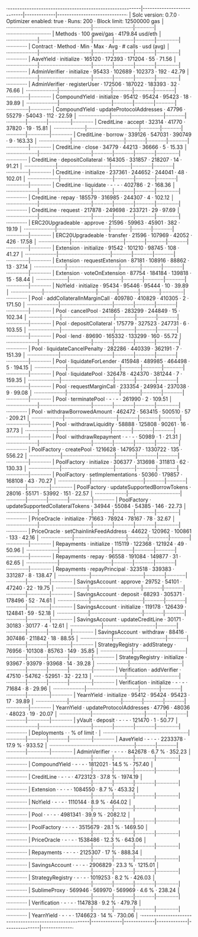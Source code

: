 ·--------------------------------------------------------|---------------------------|-------------|-----------------------------·
|                  Solc version: 0.7.0                   ·  Optimizer enabled: true  ·  Runs: 200  ·  Block limit: 12500000 gas  │
·························································|···························|·············|······························
|  Methods                                               ·              100 gwei/gas               ·       4179.84 usd/eth       │
·····················|···································|·············|·············|·············|···············|··············
|  Contract          ·  Method                           ·  Min        ·  Max        ·  Avg        ·  # calls      ·  usd (avg)  │
·····················|···································|·············|·············|·············|···············|··············
|  AaveYield         ·  initialize                       ·     165120  ·     172393  ·     171204  ·           55  ·      71.56  │
·····················|···································|·············|·············|·············|···············|··············
|  AdminVerifier     ·  initialize                       ·      95433  ·     102689  ·     102373  ·          192  ·      42.79  │
·····················|···································|·············|·············|·············|···············|··············
|  AdminVerifier     ·  registerUser                     ·     172506  ·     187022  ·     183393  ·           32  ·      76.66  │
·····················|···································|·············|·············|·············|···············|··············
|  CompoundYield     ·  initialize                       ·      95412  ·      95424  ·      95423  ·           18  ·      39.89  │
·····················|···································|·············|·············|·············|···············|··············
|  CompoundYield     ·  updateProtocolAddresses          ·      47796  ·      55279  ·      54043  ·          112  ·      22.59  │
·····················|···································|·············|·············|·············|···············|··············
|  CreditLine        ·  accept                           ·      32314  ·      41770  ·      37820  ·           19  ·      15.81  │
·····················|···································|·············|·············|·············|···············|··············
|  CreditLine        ·  borrow                           ·     339126  ·     547031  ·     390749  ·            9  ·     163.33  │
·····················|···································|·············|·············|·············|···············|··············
|  CreditLine        ·  close                            ·      34779  ·      44213  ·      36666  ·            5  ·      15.33  │
·····················|···································|·············|·············|·············|···············|··············
|  CreditLine        ·  depositCollateral                ·     164305  ·     331857  ·     218207  ·           14  ·      91.21  │
·····················|···································|·············|·············|·············|···············|··············
|  CreditLine        ·  initialize                       ·     237361  ·     244652  ·     244041  ·           48  ·     102.01  │
·····················|···································|·············|·············|·············|···············|··············
|  CreditLine        ·  liquidate                        ·          -  ·          -  ·     402786  ·            2  ·     168.36  │
·····················|···································|·············|·············|·············|···············|··············
|  CreditLine        ·  repay                            ·     185579  ·     316985  ·     244307  ·            4  ·     102.12  │
·····················|···································|·············|·············|·············|···············|··············
|  CreditLine        ·  request                          ·     217878  ·     249698  ·     233721  ·           29  ·      97.69  │
·····················|···································|·············|·············|·············|···············|··············
|  ERC20Upgradeable  ·  approve                          ·      21596  ·      59963  ·      45901  ·          382  ·      19.19  │
·····················|···································|·············|·············|·············|···············|··············
|  ERC20Upgradeable  ·  transfer                         ·      21596  ·     107969  ·      42052  ·          426  ·      17.58  │
·····················|···································|·············|·············|·············|···············|··············
|  Extension         ·  initialize                       ·      91542  ·     101210  ·      98745  ·          108  ·      41.27  │
·····················|···································|·············|·············|·············|···············|··············
|  Extension         ·  requestExtension                 ·      87181  ·     108916  ·      88862  ·           13  ·      37.14  │
·····················|···································|·············|·············|·············|···············|··············
|  Extension         ·  voteOnExtension                  ·      87754  ·     184184  ·     139818  ·           15  ·      58.44  │
·····················|···································|·············|·············|·············|···············|··············
|  NoYield           ·  initialize                       ·      95434  ·      95446  ·      95444  ·           10  ·      39.89  │
·····················|···································|·············|·············|·············|···············|··············
|  Pool              ·  addCollateralInMarginCall        ·     409780  ·     410829  ·     410305  ·            2  ·     171.50  │
·····················|···································|·············|·············|·············|···············|··············
|  Pool              ·  cancelPool                       ·     241865  ·     283299  ·     244849  ·           15  ·     102.34  │
·····················|···································|·············|·············|·············|···············|··············
|  Pool              ·  depositCollateral                ·     175779  ·     327523  ·     247731  ·            6  ·     103.55  │
·····················|···································|·············|·············|·············|···············|··············
|  Pool              ·  lend                             ·      89690  ·     165332  ·     133299  ·          160  ·      55.72  │
·····················|···································|·············|·············|·············|···············|··············
|  Pool              ·  liquidateCancelPenalty           ·     282286  ·     440339  ·     362191  ·            7  ·     151.39  │
·····················|···································|·············|·············|·············|···············|··············
|  Pool              ·  liquidateForLender               ·     415948  ·     489985  ·     464498  ·            5  ·     194.15  │
·····················|···································|·············|·············|·············|···············|··············
|  Pool              ·  liquidatePool                    ·     326478  ·     424370  ·     381244  ·            7  ·     159.35  │
·····················|···································|·············|·············|·············|···············|··············
|  Pool              ·  requestMarginCall                ·     233354  ·     249934  ·     237038  ·            9  ·      99.08  │
·····················|···································|·············|·············|·············|···············|··············
|  Pool              ·  terminatePool                    ·          -  ·          -  ·     261990  ·            2  ·     109.51  │
·····················|···································|·············|·············|·············|···············|··············
|  Pool              ·  withdrawBorrowedAmount           ·     462472  ·     563415  ·     500510  ·           57  ·     209.21  │
·····················|···································|·············|·············|·············|···············|··············
|  Pool              ·  withdrawLiquidity                ·      58888  ·     125808  ·      90261  ·           16  ·      37.73  │
·····················|···································|·············|·············|·············|···············|··············
|  Pool              ·  withdrawRepayment                ·          -  ·          -  ·      50989  ·            1  ·      21.31  │
·····················|···································|·············|·············|·············|···············|··············
|  PoolFactory       ·  createPool                       ·    1216628  ·    1479537  ·    1330722  ·          135  ·     556.22  │
·····················|···································|·············|·············|·············|···············|··············
|  PoolFactory       ·  initialize                       ·     306377  ·     313698  ·     311813  ·           62  ·     130.33  │
·····················|···································|·············|·············|·············|···············|··············
|  PoolFactory       ·  setImplementations               ·      50360  ·     179857  ·     168108  ·           43  ·      70.27  │
·····················|···································|·············|·············|·············|···············|··············
|  PoolFactory       ·  updateSupportedBorrowTokens      ·      28016  ·      55171  ·      53992  ·          151  ·      22.57  │
·····················|···································|·············|·············|·············|···············|··············
|  PoolFactory       ·  updateSupportedCollateralTokens  ·      34944  ·      55084  ·      54385  ·          146  ·      22.73  │
·····················|···································|·············|·············|·············|···············|··············
|  PriceOracle       ·  initialize                       ·      71663  ·      78924  ·      78167  ·           78  ·      32.67  │
·····················|···································|·············|·············|·············|···············|··············
|  PriceOracle       ·  setChainlinkFeedAddress          ·      44622  ·     120962  ·     100861  ·          133  ·      42.16  │
·····················|···································|·············|·············|·············|···············|··············
|  Repayments        ·  initialize                       ·     115119  ·     122368  ·     121924  ·           49  ·      50.96  │
·····················|···································|·············|·············|·············|···············|··············
|  Repayments        ·  repay                            ·      96558  ·     191084  ·     149877  ·           31  ·      62.65  │
·····················|···································|·············|·············|·············|···············|··············
|  Repayments        ·  repayPrincipal                   ·     323518  ·     339383  ·     331287  ·            8  ·     138.47  │
·····················|···································|·············|·············|·············|···············|··············
|  SavingsAccount    ·  approve                          ·      29752  ·      54101  ·      47240  ·           22  ·      19.75  │
·····················|···································|·············|·············|·············|···············|··············
|  SavingsAccount    ·  deposit                          ·      68293  ·     305371  ·     178496  ·           52  ·      74.61  │
·····················|···································|·············|·············|·············|···············|··············
|  SavingsAccount    ·  initialize                       ·     119178  ·     126439  ·     124841  ·           59  ·      52.18  │
·····················|···································|·············|·············|·············|···············|··············
|  SavingsAccount    ·  updateCreditLine                 ·      30171  ·      30183  ·      30177  ·            4  ·      12.61  │
·····················|···································|·············|·············|·············|···············|··············
|  SavingsAccount    ·  withdraw                         ·      88416  ·     307486  ·     211842  ·           18  ·      88.55  │
·····················|···································|·············|·············|·············|···············|··············
|  StrategyRegistry  ·  addStrategy                      ·      76956  ·     101308  ·      85763  ·          149  ·      35.85  │
·····················|···································|·············|·············|·············|···············|··············
|  StrategyRegistry  ·  initialize                       ·      93967  ·      93979  ·      93968  ·           14  ·      39.28  │
·····················|···································|·············|·············|·············|···············|··············
|  Verification      ·  addVerifier                      ·      47510  ·      54762  ·      52951  ·           32  ·      22.13  │
·····················|···································|·············|·············|·············|···············|··············
|  Verification      ·  initialize                       ·          -  ·          -  ·      71684  ·            8  ·      29.96  │
·····················|···································|·············|·············|·············|···············|··············
|  YearnYield        ·  initialize                       ·      95412  ·      95424  ·      95423  ·           17  ·      39.89  │
·····················|···································|·············|·············|·············|···············|··············
|  YearnYield        ·  updateProtocolAddresses          ·      47796  ·      48036  ·      48023  ·           19  ·      20.07  │
·····················|···································|·············|·············|·············|···············|··············
|  yVault            ·  deposit                          ·          -  ·          -  ·     121470  ·            1  ·      50.77  │
·····················|···································|·············|·············|·············|···············|··············
|  Deployments                                           ·                                         ·  % of limit   ·             │
·························································|·············|·············|·············|···············|··············
|  AaveYield                                             ·          -  ·          -  ·    2233378  ·       17.9 %  ·     933.52  │
·························································|·············|·············|·············|···············|··············
|  AdminVerifier                                         ·          -  ·          -  ·     842678  ·        6.7 %  ·     352.23  │
·························································|·············|·············|·············|···············|··············
|  CompoundYield                                         ·          -  ·          -  ·    1812021  ·       14.5 %  ·     757.40  │
·························································|·············|·············|·············|···············|··············
|  CreditLine                                            ·          -  ·          -  ·    4723123  ·       37.8 %  ·    1974.19  │
·························································|·············|·············|·············|···············|··············
|  Extension                                             ·          -  ·          -  ·    1084550  ·        8.7 %  ·     453.32  │
·························································|·············|·············|·············|···············|··············
|  NoYield                                               ·          -  ·          -  ·    1110144  ·        8.9 %  ·     464.02  │
·························································|·············|·············|·············|···············|··············
|  Pool                                                  ·          -  ·          -  ·    4981341  ·       39.9 %  ·    2082.12  │
·························································|·············|·············|·············|···············|··············
|  PoolFactory                                           ·          -  ·          -  ·    3515679  ·       28.1 %  ·    1469.50  │
·························································|·············|·············|·············|···············|··············
|  PriceOracle                                           ·          -  ·          -  ·    1538486  ·       12.3 %  ·     643.06  │
·························································|·············|·············|·············|···············|··············
|  Repayments                                            ·          -  ·          -  ·    2125307  ·         17 %  ·     888.34  │
·························································|·············|·············|·············|···············|··············
|  SavingsAccount                                        ·          -  ·          -  ·    2906829  ·       23.3 %  ·    1215.01  │
·························································|·············|·············|·············|···············|··············
|  StrategyRegistry                                      ·          -  ·          -  ·    1019253  ·        8.2 %  ·     426.03  │
·························································|·············|·············|·············|···············|··············
|  SublimeProxy                                          ·     569946  ·     569970  ·     569969  ·        4.6 %  ·     238.24  │
·························································|·············|·············|·············|···············|··············
|  Verification                                          ·          -  ·          -  ·    1147838  ·        9.2 %  ·     479.78  │
·························································|·············|·············|·············|···············|··············
|  YearnYield                                            ·          -  ·          -  ·    1746623  ·         14 %  ·     730.06  │
·--------------------------------------------------------|-------------|-------------|-------------|---------------|-------------·